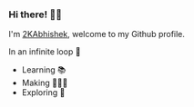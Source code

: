 ### Hi there! 👋🏼

I'm [2KAbhishek](2kabhishek.github.io), welcome to my Github profile.

In an infinite loop 🔁
- Learning 📚 
- Making 👨🏻‍💻 
- Exploring 🔎 

<!--
**2KAbhishek/2KAbhishek** is a ✨ _special_ ✨ repository because its `README.md` (this file) appears on your GitHub profile.

Here are some ideas to get you started:

- 🔭 I’m currently working on ...
- 🌱 I’m currently learning ...
- 👯 I’m looking to collaborate on ...
- 🤔 I’m looking for help with ...
- 💬 Ask me about ...
- 📫 How to reach me: ...
- 😄 Pronouns: ...
- ⚡ Fun fact: ...
-->
